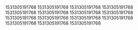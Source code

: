 1531305191768
1531305191768
1531305191768
1531305191768
1531305191768
1531305191768
1531305191768
1531305191768
1531305191768
1531305191768
1531305191768
1531305191768
1531305191768
1531305191768
1531305191768